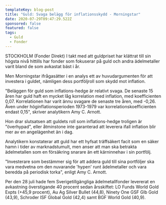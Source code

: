 ```yaml
---
templateKey: blog-post
title: "Guld: Svaga belägg för inflationsskydd - Morningstar"
date: 2020-07-29T09:47:29.522Z
sponsored: false
featured: false
tags:
  - Guld
  - Fonder
---
```

STOCKHOLM (Fonder Direkt) I takt med att guldpriset har klättrat till sin högsta nivå hittills har fonder som fokuserar på guld och andra ädelmetaller varit bland de som avkastat bäst i år.

Men Morningstar ifrågasätter i en analys ett av huvudargumenten för att investera i guldet, nämligen dess portföljroll som skydd mot inflation.

"Beläggen för guld som inflations-hedge är relativt svaga. De senaste 15 åren har guld haft en mycket låg korrelation med inflation, med koefficienten 0,07. Korrelationen har varit ännu svagare de senaste tre åren, med -0,26. Även under höginflationsperioden 1973-1979 var korrelationskoefficienten endast 0,15", skriver analytikern Amy C. Arnott.

Hon drar slutsatsen att guldets roll som inflations-hedge troligen är "överhypad", eller åtminstone inte garanterad att leverera ifall inflation blir mer av en angelägenhet än i dag.

Analytikern konstaterar att guld har ett hyfsat träffsäkert facit som en säker hamn i tider av marknadstumult, men anser att man ska betrakta ädelmetallen som en försäkring snarare än ett kärninnehav i sin portfölj.

"Investerare som bestämmer sig för att addera guld till sina portföljer ska vara medvetna om den nuvarande 'hypen' runt ädelmetaller och vara beredda på periodisk torka", enligt Amy C. Arnott.

Per den 28 juli hade fem Sverigetillgängliga ädelmetallfonder levererat en avkastning överstigande 40 procent sedan årsskiftet: LO Funds World Gold Expts (+45,9 procent), Au Ag Silver Bullet (44,8), Ninety One GSF Glb Gold (43,9), Schroder ISF Global Gold (42,4) samt BGF World Gold (40,9).